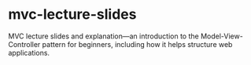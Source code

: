 # mvc-lecture-slides
MVC lecture slides and explanation—an introduction to the Model-View-Controller pattern for beginners, including how it helps structure web applications.
